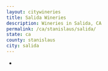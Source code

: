```yaml
---
layout: citywineries
title: Salida Wineries
description: Wineries in Salida, CA
permalink: /ca/stanislaus/salida/
state: ca
county: stanislaus
city: salida
---
```

-
